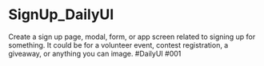 # SignUp_DailyUI
Create a sign up page, modal, form, or app screen related to signing up for something. It could be for a volunteer event, contest registration, a giveaway, or anything you can image.  #DailyUI #001
